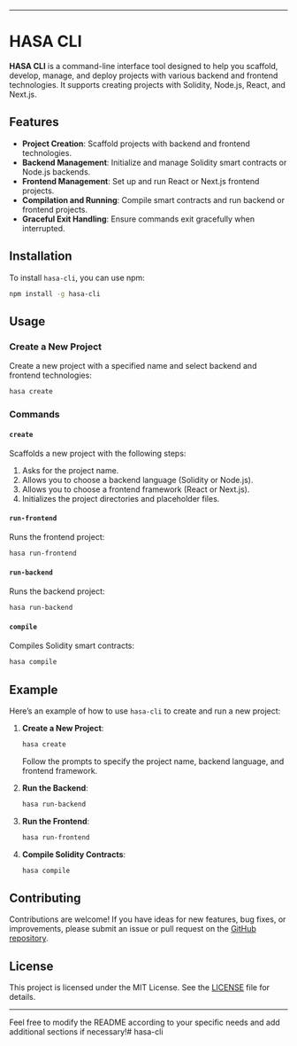
---

# HASA CLI

**HASA CLI** is a command-line interface tool designed to help you scaffold, develop, manage, and deploy projects with various backend and frontend technologies. It supports creating projects with Solidity, Node.js, React, and Next.js.

## Features

- **Project Creation**: Scaffold projects with backend and frontend technologies.
- **Backend Management**: Initialize and manage Solidity smart contracts or Node.js backends.
- **Frontend Management**: Set up and run React or Next.js frontend projects.
- **Compilation and Running**: Compile smart contracts and run backend or frontend projects.
- **Graceful Exit Handling**: Ensure commands exit gracefully when interrupted.

## Installation

To install `hasa-cli`, you can use npm:

```bash
npm install -g hasa-cli
```

## Usage

### Create a New Project

Create a new project with a specified name and select backend and frontend technologies:

```bash
hasa create
```

### Commands

#### `create`

Scaffolds a new project with the following steps:
1. Asks for the project name.
2. Allows you to choose a backend language (Solidity or Node.js).
3. Allows you to choose a frontend framework (React or Next.js).
4. Initializes the project directories and placeholder files.

#### `run-frontend`

Runs the frontend project:

```bash
hasa run-frontend
```

#### `run-backend`

Runs the backend project:

```bash
hasa run-backend
```

#### `compile`

Compiles Solidity smart contracts:

```bash
hasa compile
```

## Example

Here’s an example of how to use `hasa-cli` to create and run a new project:

1. **Create a New Project**:

   ```bash
   hasa create
   ```

   Follow the prompts to specify the project name, backend language, and frontend framework.

2. **Run the Backend**:

   ```bash
   hasa run-backend
   ```

3. **Run the Frontend**:

   ```bash
   hasa run-frontend
   ```

4. **Compile Solidity Contracts**:

   ```bash
   hasa compile
   ```

## Contributing

Contributions are welcome! If you have ideas for new features, bug fixes, or improvements, please submit an issue or pull request on the [GitHub repository](https://github.com/sazalo101/hasa-cli).

## License

This project is licensed under the MIT License. See the [LICENSE](https://mit-license.org/) file for details.

---

Feel free to modify the README according to your specific needs and add additional sections if necessary!# hasa-cli
